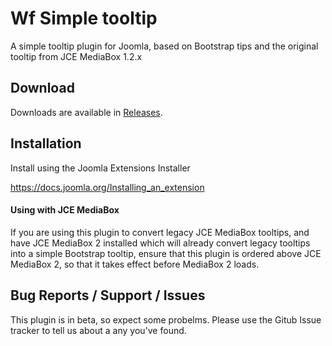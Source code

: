 # Wf Simple tooltip
A simple tooltip plugin for Joomla, based on Bootstrap tips and the original tooltip from JCE MediaBox 1.2.x

## Download
Downloads are available in [Releases](https://github.com/widgetfactory/wf_tooltip/releases).

## Installation
Install using the Joomla Extensions Installer

https://docs.joomla.org/Installing_an_extension

#### Using with JCE MediaBox

If you are using this plugin to convert legacy JCE MediaBox tooltips, and have JCE MediaBox 2 installed which will already convert legacy tooltips into a simple Bootstrap tooltip, ensure that this plugin is ordered above JCE MediaBox 2, so that it takes effect before MediaBox 2 loads.

## Bug Reports / Support / Issues
This plugin is in beta, so expect some probelms. Please use the Gitub Issue tracker to tell us about a any you've found.
